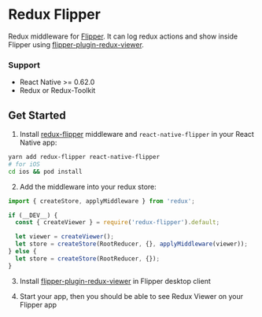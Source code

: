 # Redux Flipper
Redux middleware for [Flipper](https://fbflipper.com/). It can log redux actions and show inside Flipper using [flipper-plugin-redux-viewer](https://github.com/jk-gan/flipper-plugin-redux-viewer). 

### Support
- React Native >= 0.62.0
- Redux or Redux-Toolkit

## Get Started
1. Install [redux-flipper](https://github.com/jk-gan/redux-flipper) middleware and `react-native-flipper` in your React Native app:
```bash
yarn add redux-flipper react-native-flipper
# for iOS
cd ios && pod install
```

2. Add the middleware into your redux store:
```javascript
import { createStore, applyMiddleware } from 'redux';

if (__DEV__) {
  const { createViewer } = require('redux-flipper').default;

  let viewer = createViewer();
  let store = createStore(RootReducer, {}, applyMiddleware(viewer));
} else {
  let store = createStore(RootReducer, {});
}
```

3. Install [flipper-plugin-redux-viewer](https://github.com/jk-gan/flipper-plugin-redux-viewer) in Flipper desktop client

4. Start your app, then you should be able to see Redux Viewer on your Flipper app

